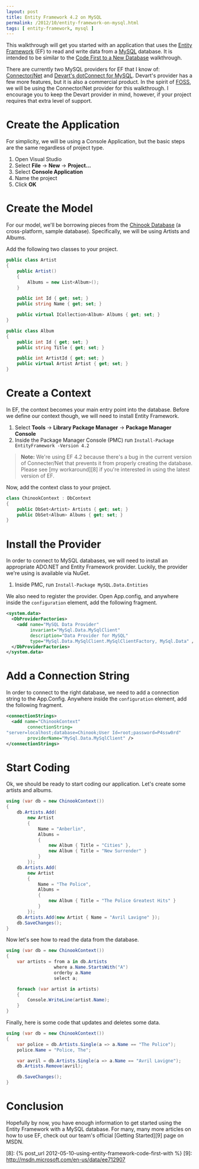 ```yaml
---
layout: post
title: Entity Framework 4.2 on MySQL
permalink: /2012/10/entity-framework-on-mysql.html
tags: [ entity-framework, mysql ]
---
```


This walkthrough will get you started with an application that uses the [Entity Framework][1] (EF) to read and write
data from a [MySQL][2] database. It is intended to be similar to the [Code First to a New Database][3] walkthrough.

There are currently two MySQL providers for EF that I know of: [Connector/Net][4] and [Devart's dotConnect for
MySQL][5]. Devart's provider has a few more features, but it is also a commercial product. In the spirit of [FOSS][6],
we will be using the Connector/Net provider for this walkthrough. I encourage you to keep the Devart provider in mind,
however, if your project requires that extra level of support.

Create the Application
======================
For simplicity, we will be using a Console Application, but the basic steps are the same regardless of project type.

1. Open Visual Studio
2. Select **File** -> **New** -> **Project...**
3. Select **Console Application**
4. Name the project
5. Click **OK**

Create the Model
================
For our model, we'll be borrowing pieces from the [Chinook Database][7] (a cross-platform, sample database).
Specifically, we will be using Artists and Albums.

Add the following two classes to your project.

```csharp
public class Artist
{
    public Artist()
    {
        Albums = new List<Album>();
    }

    public int Id { get; set; }
    public string Name { get; set; }

    public virtual ICollection<Album> Albums { get; set; }
}

public class Album
{
    public int Id { get; set; }
    public string Title { get; set; }

    public int ArtistId { get; set; }
    public virtual Artist Artist { get; set; }
}
```

Create a Context
================
In EF, the context becomes your main entry point into the database. Before we define our context though, we will need to
install Entity Framework.

1. Select **Tools** -> **Library Package Manager** -> **Package Manager Console**
2. Inside the Package Manager Console (PMC) run `Install-Package EntityFramework -Version 4.2`

> **Note:** We're using EF 4.2 because there's a bug in the current version of Connecter/Net that prevents it from
> properly creating the database. Please see [my workaround][8] if you're interested in using the latest version of EF.

Now, add the context class to your project.

```csharp
class ChinookContext : DbContext
{
    public DbSet<Artist> Artists { get; set; }
    public DbSet<Album> Albums { get; set; }
}
```

Install the Provider
====================
In order to connect to MySQL databases, we will need to install an appropriate ADO.NET and Entity Framework provider.
Luckily, the provider we're using is available via NuGet.

1. Inside PMC, run `Install-Package MySQL.Data.Entities`

We also need to register the provider. Open App.config, and anywhere inside the `configuration` element, add the
following fragment.

```xml
<system.data>
  <DbProviderFactories>
    <add name="MySQL Data Provider"
         invariant="MySql.Data.MySqlClient"
         description="Data Provider for MySQL"
         type="MySql.Data.MySqlClient.MySqlClientFactory, MySql.Data" />
  </DbProviderFactories>
</system.data>
```

Add a Connection String
=======================
In order to connect to the right database, we need to add a connection string to the App.Config. Anywhere inside the
`configuration` element, add the following fragment.

```xml
<connectionStrings>
  <add name="ChinookContext"
        connectionString=
"server=localhost;database=Chinook;User Id=root;password=P4ssw0rd"
        providerName="MySql.Data.MySqlClient" />
</connectionStrings>
```

Start Coding
============
Ok, we should be ready to start coding our application. Let's create some artists and albums.

```csharp
using (var db = new ChinookContext())
{
    db.Artists.Add(
        new Artist
        {
            Name = "Anberlin",
            Albums =
            {
                new Album { Title = "Cities" },
                new Album { Title = "New Surrender" }
            }
        });
    db.Artists.Add(
        new Artist
        {
            Name = "The Police",
            Albums =
            {
                new Album { Title = "The Police Greatest Hits" }
            }
        });
    db.Artists.Add(new Artist { Name = "Avril Lavigne" });
    db.SaveChanges();
}
```

Now let's see how to read the data from the database.

```csharp
using (var db = new ChinookContext())
{
    var artists = from a in db.Artists
                  where a.Name.StartsWith("A")
                  orderby a.Name
                  select a;

    foreach (var artist in artists)
    {
        Console.WriteLine(artist.Name);
    }
}
```

Finally, here is some code that updates and deletes some data.

```csharp
using (var db = new ChinookContext())
{
    var police = db.Artists.Single(a => a.Name == "The Police");
    police.Name = "Police, The";

    var avril = db.Artists.Single(a => a.Name == "Avril Lavigne");
    db.Artists.Remove(avril);

    db.SaveChanges();
}
```

Conclusion
==========
Hopefully by now, you have enough information to get started using the Entity Framework with a MySQL database. For many,
many more articles on how to use EF, check out our team's official [Getting Started][9] page on MSDN.


  [1]: http://msdn.com/data/ef
  [2]: http://www.mysql.com
  [3]: http://msdn.microsoft.com/en-us/data/jj193542
  [4]: http://dev.mysql.com/downloads/connector/net
  [5]: http://www.devart.com/dotconnect/mysql
  [6]: http://en.wikipedia.org/wiki/Free_and_open-source_software
  [7]: http://chinookdatabase.codeplex.com
  [8]: {% post_url 2012-05-10-using-entity-framework-code-first-with %}
  [9]: http://msdn.microsoft.com/en-us/data/ee712907
